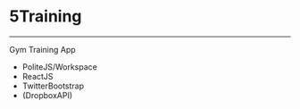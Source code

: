 # 5Training
---

Gym Training App

- PoliteJS/Workspace
- ReactJS
- TwitterBootstrap
- (DropboxAPI)
